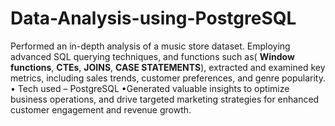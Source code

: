 # Data-Analysis-using-PostgreSQL
Performed an in-depth analysis of a music store dataset. Employing advanced SQL
querying techniques, and functions such as(
**Window functions**, 
**CTEs**, 
**JOINS**, 
**CASE STATEMENTS**), 
extracted and examined key metrics, including sales trends, customer
preferences, and genre popularity.
• Tech used – PostgreSQL
•Generated valuable insights to optimize business operations, and drive targeted
marketing strategies for enhanced customer engagement and revenue growth.
